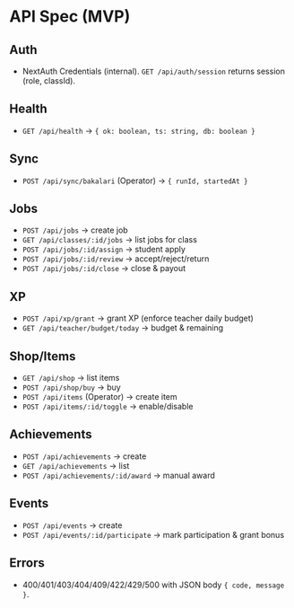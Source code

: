 # API Spec (MVP)

## Auth
- NextAuth Credentials (internal). `GET /api/auth/session` returns session (role, classId).

## Health
- `GET /api/health` → `{ ok: boolean, ts: string, db: boolean }`

## Sync
- `POST /api/sync/bakalari` (Operator) → `{ runId, startedAt }`

## Jobs
- `POST /api/jobs` → create job
- `GET /api/classes/:id/jobs` → list jobs for class
- `POST /api/jobs/:id/assign` → student apply
- `POST /api/jobs/:id/review` → accept/reject/return
- `POST /api/jobs/:id/close` → close & payout

## XP
- `POST /api/xp/grant` → grant XP (enforce teacher daily budget)
- `GET /api/teacher/budget/today` → budget & remaining

## Shop/Items
- `GET /api/shop` → list items
- `POST /api/shop/buy` → buy
- `POST /api/items` (Operator) → create item
- `POST /api/items/:id/toggle` → enable/disable

## Achievements
- `POST /api/achievements` → create
- `GET /api/achievements` → list
- `POST /api/achievements/:id/award` → manual award

## Events
- `POST /api/events` → create
- `POST /api/events/:id/participate` → mark participation & grant bonus

## Errors
- 400/401/403/404/409/422/429/500 with JSON body `{ code, message }`.
